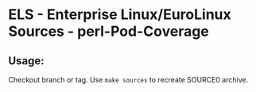 # ELS - Enterprise Linux/EuroLinux Sources - perl-Pod-Coverage
 
## Usage:
  Checkout branch or tag. Use `make sources` to recreate  SOURCE0 archive.
